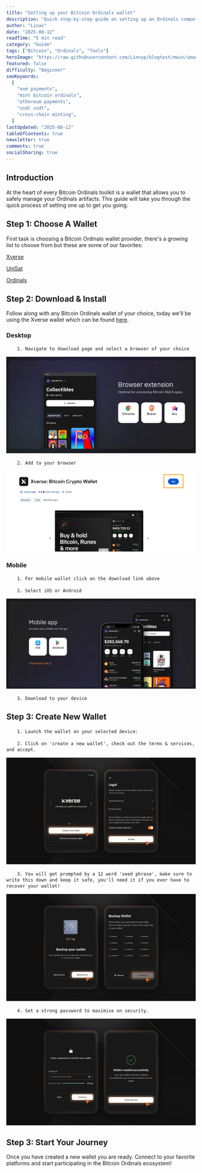 ```yaml
---
title: "Setting up your Bitcoin Ordinals wallet"
description: "Quick step-by-step guide on setting up an Ordinals compatible wallet."
author: "Linax"
date: "2025-08-12"
readTime: "5 min read"
category: "Guide"
tags: ["Bitcoin", "Ordinals", "Tools"]
heroImage: "https://raw.githubusercontent.com/Linnyp/blogtest/main/images/heroes/bitcoincabinet.jpg"
featured: false
difficulty: "Beginner"
seoKeywords:
  [
    "evm payments",
    "mint bitcoin ordinals",
    "ethereum payments",
    "usdc usdt",
    "cross-chain minting",
  ]
lastUpdated: "2025-08-12"
tableOfContents: true
newsletter: true
comments: true
socialSharing: true
---
```


## Introduction

At the heart of every Bitcoin Ordinals toolkit is a wallet that allows you to safely manage your Ordinals artifacts. This guide will take you through the quick process of setting one up to get you going.

## Step 1: Choose A Wallet

First task is choosing a Bitcoin Ordinals wallet provider, there's a growing list to choose from but these are some of our favorites:

[Xverse](https://www.xverse.app/download)

[UniSat](https://unisat.io/download)

[Ordinals](https://ordinalswallet.com/create-wallet)

## Step 2: Download & Install

Follow along with any Bitcoin Ordinals wallet of your choice, today we'll be using the Xverse wallet which can be found [here](https://www.xverse.app/download).

### Desktop

        1. Navigate to download page and select a browser of your choice

![Desktop browser selection|style:full-width|caption:Available browsers for use](https://raw.githubusercontent.com/Linnyp/blogtest/main/images/screenshots/xversedesktop.jpeg)

        2. Add to your browser

![Add xverse to browser|style:full-width](https://raw.githubusercontent.com/Linnyp/blogtest/main/images/screenshots/xversebrowser.jpeg)

### Mobile

        1. For mobile wallet click on the download link above

        2. Select iOS or Android

![iOS or Android|style:full-width](https://raw.githubusercontent.com/Linnyp/blogtest/main/images/screenshots/xversemobile.jpeg)

        3. Download to your device

## Step 3: Create New Wallet

        1. Launch the wallet on your selected device:

        2. Click on 'create a new wallet', check out the terms & services, and accept.

![Wallet create and terms of service|style:full-width](https://raw.githubusercontent.com/Linnyp/blogtest/main/images/screenshots/xversenew.png)

        3. You will get prompted by a 12 word 'seed phrase', make sure to write this down and keep it safe, you'll need it if you ever have to recover your wallet!

![12 word seed phrase|style:full-width|caption:Keep safe never share](https://raw.githubusercontent.com/Linnyp/blogtest/main/images/screenshots/xversephrase.png)

        4. Set a strong password to maximise on security.

![Password creation screen|style:full-width](https://raw.githubusercontent.com/Linnyp/blogtest/main/images/screenshots/xversepassword.png)

## Step 3: Start Your Journey

Once you have created a new wallet you are ready. Connect to your favorite platforms and start participating in the Bitcoin Ordinals ecosystem!
